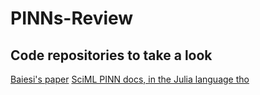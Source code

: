# PINNs-Review

## Code repositories to take a look

[Baiesi's paper](https://github.com/maziarraissi/PINNs)
[SciML PINN docs, in the Julia language tho](https://github.com/SciML/NeuralPDE.jl)
